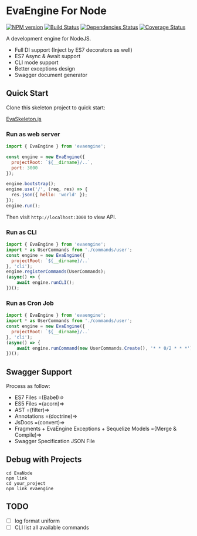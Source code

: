 # EvaEngine For Node

[![NPM version](https://img.shields.io/npm/v/evaengine.svg?style=flat-square)](http://badge.fury.io/js/evaengine)
[![Build Status](https://travis-ci.org/EvaEngine/EvaNode.svg?branch=master)](https://travis-ci.org/EvaEngine/EvaNode)
[![Dependencies Status](https://david-dm.org/EvaEngine/EvaEngine.js.svg)](https://david-dm.org/EvaEngine/EvaNode)
[![Coverage Status](https://coveralls.io/repos/github/EvaEngine/EvaNode/badge.svg?branch=master)](https://coveralls.io/github/EvaEngine/EvaNode?branch=master)

A development engine for NodeJS.

- Full DI support (Inject by ES7 decorators as well)
- ES7 Async & Await support
- CLI mode support
- Better exceptions design
- Swagger document generator


## Quick Start

Clone this skeleton project to quick start:

[EvaSkeleton.js](https://github.com/EvaEngine/EvaSkeleton.js)

### Run as web server

``` js
import { EvaEngine } from 'evaengine';

const engine = new EvaEngine({
  projectRoot: `${__dirname}/..`,
  port: 3000
});

engine.bootstrap();
engine.use('/', (req, res) => {
  res.json({ hello: 'world' });
});
engine.run();
```

Then visit `http://localhost:3000` to view API.

### Run as CLI

``` js
import { EvaEngine } from 'evaengine';
import * as UserCommands from './commands/user';
const engine = new EvaEngine({
  projectRoot: `${__dirname}/..`
}, 'cli');
engine.registerCommands(UserCommands);
(async() => {
    await engine.runCLI();
})();
```

### Run as Cron Job

``` js
import { EvaEngine } from 'evaengine';
import * as UserCommands from './commands/user';
const engine = new EvaEngine({
  projectRoot: `${__dirname}/..`
}, 'cli');
(async() => {
    await engine.runCommand(new UserCommands.Create(), '* * 0/2 * * *');
})();
```

## Swagger Support

Process as follow:

- ES7 Files =(Babel)=> 
- ES5 Files =(acorn)=> 
- AST =(filter)=> 
- Annotations =(doctrine)=>
- JsDocs =(convert)=> 
- Fragments + EvaEngine Exceptions + Sequelize Models =(Merge & Compile)=>
- Swagger Specification JSON File


## Debug with Projects

```
cd EvaNode
npm link
cd your_project
npm link evaengine
```


## TODO

- [ ] log format uniform
- [ ] CLI list all available commands